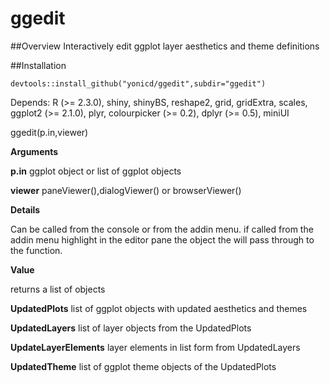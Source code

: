 # ggedit

##Overview
Interactively edit ggplot layer aesthetics and theme definitions

##Installation
```
devtools::install_github("yonicd/ggedit",subdir="ggedit")
```

Depends: R (>= 2.3.0), shiny, shinyBS, reshape2, grid, gridExtra, scales, ggplot2 (>= 2.1.0), plyr, colourpicker (>= 0.2), dplyr (>= 0.5), miniUI

ggedit(p.in,viewer)

**Arguments**

**p.in** ggplot object or list of ggplot objects

**viewer** paneViewer(),dialogViewer() or browserViewer()

**Details** 

Can be called from the console or from the addin menu. if called from the addin menu highlight in the editor pane the object the will pass through to the function.

**Value**

returns a list of objects

**UpdatedPlots** list of ggplot objects with updated aesthetics and themes

**UpdatedLayers** list of layer objects from the UpdatedPlots

**UpdateLayerElements** layer elements in list form from UpdatedLayers

**UpdatedTheme** list of ggplot theme objects of the UpdatedPlots